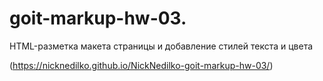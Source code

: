 # goit-markup-hw-03.
HTML-разметка макета страницы и добавление стилей текста и цвета

(https://nicknedilko.github.io/NickNedilko-goit-markup-hw-03/)
